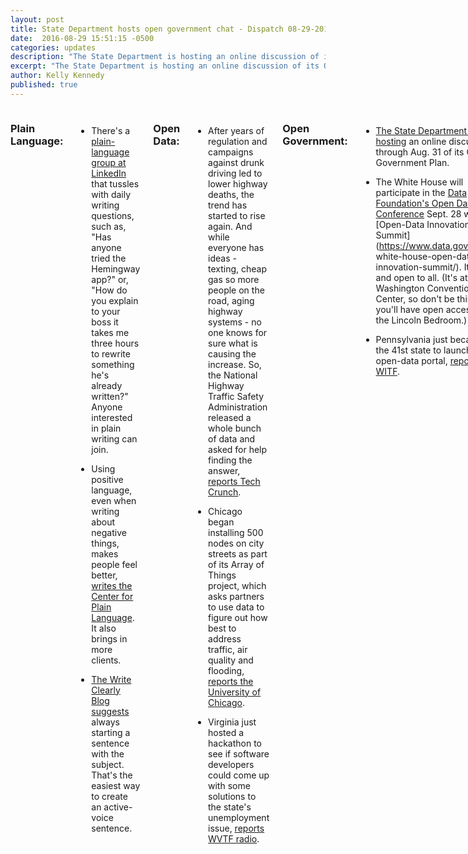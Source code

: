 ```yaml
---
layout: post
title: State Department hosts open government chat - Dispatch 08-29-2016
date:  2016-08-29 15:51:15 -0500
categories: updates
description: "The State Department is hosting an online discussion of its Open-Government Plan"
excerpt: "The State Department is hosting an online discussion of its Open-Government Plan..."
author: Kelly Kennedy
published: true
---
```


<div class="row">
<div class="small-12 medium-11 medium-centered columns" markdown="1">

### Plain Language:

- There's a [plain-language group at LinkedIn](http://plainlanguagenetwork.org/plain/linkedin-plain-group/#.V8R9C5grI2w) that tussles with daily writing questions, such as, "Has anyone tried the Hemingway app?" or, "How do you explain to your boss it takes me three hours to rewrite something he's already written?" Anyone interested in plain writing can join.

- Using positive language, even when writing about negative things, makes people feel better, [writes the Center for Plain Language](http://centerforplainlanguage.org/positive-language-makes-our-brains-happier/). It also brings in more clients.

- [The Write Clearly Blog suggests](https://writeclearlyblog.com/2016/08/30/write-better-sentences-by-starting-with-the-subject/) always starting a sentence with the subject. That's the easiest way to create an active-voice sentence.

### Open Data:

- After years of regulation and campaigns against drunk driving led to lower highway deaths, the trend has started to rise again. And while everyone has ideas - texting, cheap gas so more people on the road, aging highway systems - no one knows for sure what is causing the increase. So, the National Highway Traffic Safety Administration released a whole bunch of data and asked for help finding the answer, [reports Tech Crunch](https://techcrunch.com/2016/08/29/nhtsa-releases-raw-2015-traffic-fatality-data-calls-for-tech-companies-to-analyze/).

- Chicago began installing 500 nodes on city streets as part of its Array of Things project, which asks partners to use data to figure out how best to address traffic, air quality and flooding, [reports the University of Chicago](https://news.uchicago.edu/article/2016/08/29/chicago-becomes-first-city-launch-array-things).

- Virginia just hosted a hackathon to see if software developers could come up with some solutions to the state's unemployment issue, [reports WVTF radio](http://wvtf.org/post/virginia-hosts-hackathon-using-state-data#stream/0).

### Open Government:

- [The State Department is hosting](http://www.state.gov/r/pa/prs/ps/2016/08/261118.htm) an online discussion through Aug. 31 of its Open-Government Plan.

- The White House will participate in the [Data Foundation's Open Data Conference](http://technical.ly/dc/2016/08/22/data-foundation-open-data-conference/) Sept. 28 with an [Open-Data Innovation Summit](https://www.data.gov/event/ white-house-open-data-innovation-summit/). It's free and open to all. (It's at the Washington Convention Center, so don't be thinking you'll have open access to the Lincoln Bedroom.)

- Pennsylvania just became the 41st state to launch an open-data portal, [reports
WITF](http://www.witf.org/state-house-sound-bites/2016/08/pa-launches-open-data-site-joining-many-other-states.php).

### Vet Jobs:

- Veterans Affairs is hiring Veterans Experience Officers at the regional level, including [this position in Los Angeles](https://jobview.mycareeratva.va.gov/GetJob.aspx?JobID=3D171443571&JobTitle=3DDistrict+Veterans+Experience+Officer+](Pacific)&fedemp=3Dy&fedpub=3Dy&jbf571=3D12&jbf522=3D1102&selSubCat=3D1102&brd=3D6960&AVSDM=3D2016-08-29T06%3a57%3a00-05%3a00).

### Vet Politics:

- Iraq and Afghanistan Veterans of America scored when candidates Hillary Clinton and Donald Trump agreed to talk military issues, but now libertarian candidate Gary Johnson would also like to get in on the hour-long session, [reports Military Times](http://www.militarytimes.com/articles/veterans-group-pressured-to-let-gary-johnson-join-forum-with-trump-clinton?utm_source=3DSailthru&utm_medium=3Demail&utm_campaign=3DEarly%20Bird%208.26.16&utm_term=3DEditorial%20-%20Military%20-%20Early%20Bird%20Brief).


### Vet Love:

- Veterans Affairs will no longer fly the Confederate flag on flagpoles at its cemeteries, [reports Military Times](http://www.militarytimes.com/articles/confederate-flag-va-cemeteries-change?utm_source=3DSailthru&utm_medium=3Demail&utm_campaign=3DMilitary%20EBB%208-29-16&utm_term=3DEditorial%20-%20Military%20-%20Early%20Bird%20Brief). The agency was clear in stating that the large flags will be removed because of their history as a racist symbol.

### What we're reading:

- It's the old quality-versus-quantity argument - or the crux of Tim Ferriss's fortune: How many hours a day does a person need to work to be successful? Well, it matters not a lick if it takes four hours to get moving in the morning. [Medium's Benjamin Hardy argues that](https://medium.com/the-mission/how-to-structure-your-day-for-optimal-performance-and-productivity-dcbf0665e3f3#.9pa0g1laz)
if you work a steady, focused two to five hours in the morning, you might be done for the day. 'Course, he starts at 5 a.m....

- Fascinating: About 10 percent of people work remotely, and developers who work from home have salaries that tend to be higher than those who work in the office, [reports Quincy Larson at Free Code Camp](https://medium.freecodecamp.com/the-economics-of-working-remotely-28d4173e16e2#.sg74yaqrj). And, a study found that remote workers are 13 percent more productive than people who work in the office. (It's the guilt factor - those focused hours before they escape for hikes.) They also work longer shifts, take fewer breaks and don't use as many sick days.
